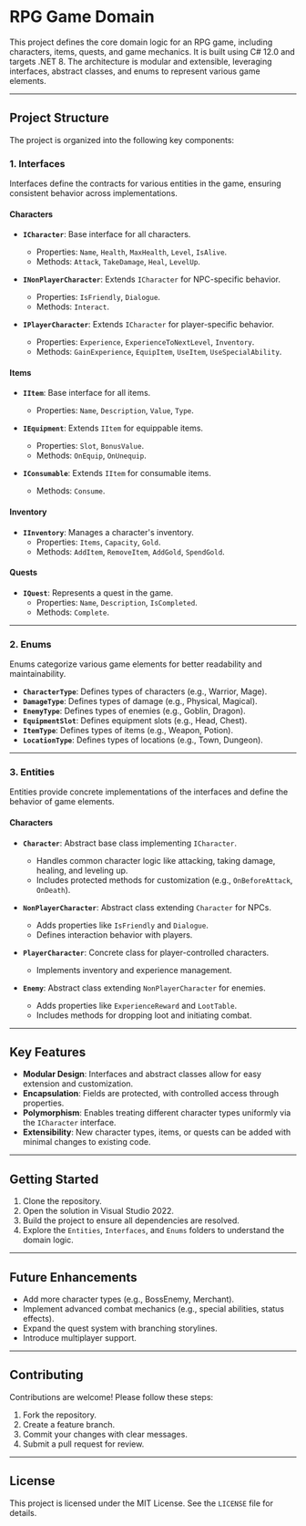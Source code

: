 # RPG Game Domain

This project defines the core domain logic for an RPG game, including characters, items, quests, and game mechanics. It is built using C# 12.0 and targets .NET 8. The architecture is modular and extensible, leveraging interfaces, abstract classes, and enums to represent various game elements.

---

## **Project Structure**

The project is organized into the following key components:

### **1. Interfaces**
Interfaces define the contracts for various entities in the game, ensuring consistent behavior across implementations.

#### **Characters**
- **`ICharacter`**: Base interface for all characters.
  - Properties: `Name`, `Health`, `MaxHealth`, `Level`, `IsAlive`.
  - Methods: `Attack`, `TakeDamage`, `Heal`, `LevelUp`.

- **`INonPlayerCharacter`**: Extends `ICharacter` for NPC-specific behavior.
  - Properties: `IsFriendly`, `Dialogue`.
  - Methods: `Interact`.

- **`IPlayerCharacter`**: Extends `ICharacter` for player-specific behavior.
  - Properties: `Experience`, `ExperienceToNextLevel`, `Inventory`.
  - Methods: `GainExperience`, `EquipItem`, `UseItem`, `UseSpecialAbility`.

#### **Items**
- **`IItem`**: Base interface for all items.
  - Properties: `Name`, `Description`, `Value`, `Type`.

- **`IEquipment`**: Extends `IItem` for equippable items.
  - Properties: `Slot`, `BonusValue`.
  - Methods: `OnEquip`, `OnUnequip`.

- **`IConsumable`**: Extends `IItem` for consumable items.
  - Methods: `Consume`.

#### **Inventory**
- **`IInventory`**: Manages a character's inventory.
  - Properties: `Items`, `Capacity`, `Gold`.
  - Methods: `AddItem`, `RemoveItem`, `AddGold`, `SpendGold`.

#### **Quests**
- **`IQuest`**: Represents a quest in the game.
  - Properties: `Name`, `Description`, `IsCompleted`.
  - Methods: `Complete`.

---

### **2. Enums**
Enums categorize various game elements for better readability and maintainability.

- **`CharacterType`**: Defines types of characters (e.g., Warrior, Mage).
- **`DamageType`**: Defines types of damage (e.g., Physical, Magical).
- **`EnemyType`**: Defines types of enemies (e.g., Goblin, Dragon).
- **`EquipmentSlot`**: Defines equipment slots (e.g., Head, Chest).
- **`ItemType`**: Defines types of items (e.g., Weapon, Potion).
- **`LocationType`**: Defines types of locations (e.g., Town, Dungeon).

---

### **3. Entities**
Entities provide concrete implementations of the interfaces and define the behavior of game elements.

#### **Characters**
- **`Character`**: Abstract base class implementing `ICharacter`.
  - Handles common character logic like attacking, taking damage, healing, and leveling up.
  - Includes protected methods for customization (e.g., `OnBeforeAttack`, `OnDeath`).

- **`NonPlayerCharacter`**: Abstract class extending `Character` for NPCs.
  - Adds properties like `IsFriendly` and `Dialogue`.
  - Defines interaction behavior with players.

- **`PlayerCharacter`**: Concrete class for player-controlled characters.
  - Implements inventory and experience management.

- **`Enemy`**: Abstract class extending `NonPlayerCharacter` for enemies.
  - Adds properties like `ExperienceReward` and `LootTable`.
  - Includes methods for dropping loot and initiating combat.

---

## **Key Features**
- **Modular Design**: Interfaces and abstract classes allow for easy extension and customization.
- **Encapsulation**: Fields are protected, with controlled access through properties.
- **Polymorphism**: Enables treating different character types uniformly via the `ICharacter` interface.
- **Extensibility**: New character types, items, or quests can be added with minimal changes to existing code.

---

## **Getting Started**
1. Clone the repository.
2. Open the solution in Visual Studio 2022.
3. Build the project to ensure all dependencies are resolved.
4. Explore the `Entities`, `Interfaces`, and `Enums` folders to understand the domain logic.

---

## **Future Enhancements**
- Add more character types (e.g., BossEnemy, Merchant).
- Implement advanced combat mechanics (e.g., special abilities, status effects).
- Expand the quest system with branching storylines.
- Introduce multiplayer support.

---

## **Contributing**
Contributions are welcome! Please follow these steps:
1. Fork the repository.
2. Create a feature branch.
3. Commit your changes with clear messages.
4. Submit a pull request for review.

---

## **License**
This project is licensed under the MIT License. See the `LICENSE` file for details.
